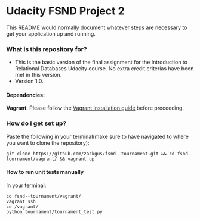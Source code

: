 # Udacity FSND Project 2 #

This README would normally document whatever steps are necessary to get your application up and running.

### What is this repository for? ###

* This is the basic version of the final assignment for the Introduction to Relational Databases Udacity course. No extra credit criterias have been met in this version.
* Version 1.0.

#### Dependencies: ####
**Vagrant**. Please follow the [Vagrant installation guide](https://docs.vagrantup.com/v2/installation/) before proceeding.

### How do I get set up? ###
Paste the following in your terminal(make sure to have navigated to where you want to clone the repository): 
~~~~
git clone https://github.com/zackgus/fsnd--tournament.git && cd fsnd--tournament/vagrant/ && vagrant up
~~~~

#### How to run unit tests manually ####
In your terminal:
~~~~
cd fsnd--tournament/vagrant/
vagrant ssh
cd /vagrant/
python tournament/tournament_test.py

~~~~
